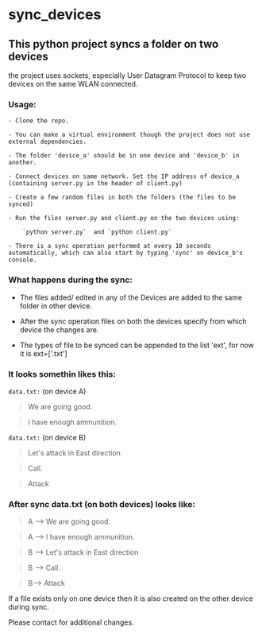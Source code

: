 # sync_devices

## This python project syncs a folder on two devices 

the project uses sockets, especially User Datagram Protocol to keep two devices on the same WLAN connected.

### Usage:
    - Clone the repo.
    
    - You can make a virtual environment though the project does not use external dependencies.
    
    - The folder 'device_a' should be in one device and 'device_b' in another.
    
    - Connect devices on same network. Set the IP address of device_a (containing server.py in the header of client.py)
    
    - Create a few random files in both the folders (the files to be synced)

    - Run the files server.py and client.py on the two devices using:
    
        `python server.py`  and `python client.py`
        
    - There is a sync operation performed at every 10 seconds automatically, which can also start by typing 'sync' on device_b's console.
    
### What happens during the sync:

- The files added/ edited in any of the Devices are added to the same folder in other device.

- After the sync operation files on both the devices specify from which device the changes are.

- The types of file to be synced can be appended to the list 'ext', for now it is ext=['.txt']

### It looks somethin likes this:

`data.txt:` (on device A)

> We are going good.

> I have enough ammunition.

`data.txt:` (on device B)

> Let's attack in East direction

> Call.

> Attack

### After sync data.txt (on both devices) looks like:

> A --> We are going good.

> A --> I have enough ammunition.

> B --> Let's attack in East direction

> B --> Call.

> B--> Attack


If a file exists only on one device then it is also created on the other device during sync.

Please contact for additional changes.
